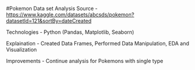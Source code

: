 #Pokemon Data set Analysis 
Source - https://www.kaggle.com/datasets/abcsds/pokemon?datasetId=121&sortBy=dateCreated

Technologies - Python (Pandas, Matplotlib, Seaborn)

Explaination - Created Data Frames, Performed Data Manipulation, EDA and Visualization

Improvements - Continue analysis for Pokemons with single type
